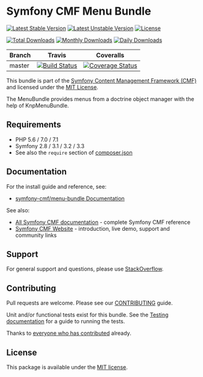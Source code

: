 # Symfony CMF Menu Bundle

[![Latest Stable Version](https://poser.pugx.org/symfony-cmf/menu-bundle/v/stable)](https://packagist.org/packages/symfony-cmf/menu-bundle)
[![Latest Unstable Version](https://poser.pugx.org/symfony-cmf/menu-bundle/v/unstable)](https://packagist.org/packages/symfony-cmf/menu-bundle)
[![License](https://poser.pugx.org/symfony-cmf/menu-bundle/license)](https://packagist.org/packages/symfony-cmf/menu-bundle)

[![Total Downloads](https://poser.pugx.org/symfony-cmf/menu-bundle/downloads)](https://packagist.org/packages/symfony-cmf/menu-bundle)
[![Monthly Downloads](https://poser.pugx.org/symfony-cmf/menu-bundle/d/monthly)](https://packagist.org/packages/symfony-cmf/menu-bundle)
[![Daily Downloads](https://poser.pugx.org/symfony-cmf/menu-bundle/d/daily)](https://packagist.org/packages/symfony-cmf/menu-bundle)

Branch | Travis | Coveralls |
------ | ------ | --------- |
master | [![Build Status][travis_unstable_badge]][travis_unstable_link] | [![Coverage Status][coveralls_unstable_badge]][coveralls_unstable_link] |

This bundle is part of the [Symfony Content Management Framework (CMF)](http://cmf.symfony.com/) and licensed
under the [MIT License](LICENSE).

The MenuBundle provides menus from a doctrine object manager with the help of KnpMenuBundle.


## Requirements

* PHP 5.6 / 7.0 / 7.1
* Symfony 2.8 / 3.1 / 3.2 / 3.3
* See also the `require` section of [composer.json](composer.json)

## Documentation

For the install guide and reference, see:

* [symfony-cmf/menu-bundle Documentation](http://symfony.com/doc/master/cmf/bundles/menu/index.html)

See also:

* [All Symfony CMF documentation](http://symfony.com/doc/master/cmf/index.html) - complete Symfony CMF reference
* [Symfony CMF Website](http://cmf.symfony.com/) - introduction, live demo, support and community links

## Support

For general support and questions, please use [StackOverflow](http://stackoverflow.com/questions/tagged/symfony-cmf).

## Contributing

Pull requests are welcome. Please see our
[CONTRIBUTING](https://github.com/symfony-cmf/symfony-cmf/blob/master/CONTRIBUTING.md)
guide.

Unit and/or functional tests exist for this bundle. See the
[Testing documentation](http://symfony.com/doc/master/cmf/components/testing.html)
for a guide to running the tests.

Thanks to
[everyone who has contributed](contributors) already.

## License

This package is available under the [MIT license](src/Resources/meta/LICENSE).

[travis_legacy_badge]: https://travis-ci.org/symfony-cmf/menu-bundle.svg?branch=master
[travis_legacy_link]: https://travis-ci.org/symfony-cmf/menu-bundle
[travis_stable_badge]: https://travis-ci.org/symfony-cmf/menu-bundle.svg?branch=master
[travis_stable_link]: https://travis-ci.org/symfony-cmf/menu-bundle
[travis_unstable_badge]: https://travis-ci.org/symfony-cmf/menu-bundle.svg?branch=master
[travis_unstable_link]: https://travis-ci.org/symfony-cmf/menu-bundle

[coveralls_legacy_badge]: https://coveralls.io/repos/github/symfony-cmf/menu-bundle/badge.svg?branch=master
[coveralls_legacy_link]: https://coveralls.io/github/symfony-cmf/menu-bundle?branch=master
[coveralls_stable_badge]: https://coveralls.io/repos/github/symfony-cmf/menu-bundle/badge.svg?branch=master
[coveralls_stable_link]: https://coveralls.io/github/symfony-cmf/menu-bundle?branch=master
[coveralls_unstable_badge]: https://coveralls.io/repos/github/symfony-cmf/menu-bundle/badge.svg?branch=master
[coveralls_unstable_link]: https://coveralls.io/github/symfony-cmf/menu-bundle?branch=master
